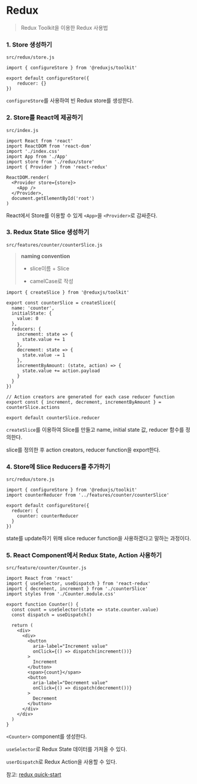 # Redux

>Redux Toolkit을 이용한 Redux 사용법

### 1. Store 생성하기

`src/redux/store.js`

```react
import { configureStore } from '@reduxjs/toolkit'

export default configureStore({
    reducer: {}
})
```

`configureStore`를 사용하여 빈 Redux store를 생성한다.



### 2. Store를 React에 제공하기

`src/index.js`

```react
import React from 'react'
import ReactDOM from 'react-dom'
import './index.css'
import App from './App'
import store from './redux/store'
import { Provider } from 'react-redux'

ReactDOM.render(
  <Provider store={store}>
    <App />
  </Provider>,
  document.getElementById('root')
)
```

React에서 Store를 이용할 수 있게 `<App>`을 `<Provider>`로 감싸준다.



### 3. Redux State Slice 생성하기

`src/features/counter/counterSlice.js` 

>**naming convention**
>
>- slice이름 + Slice
>
>- camelCase로 작성

```react
import { createSlice } from '@reduxjs/toolkit'

export const counterSlice = createSlice({
  name: 'counter',
  initialState: {
    value: 0
  },
  reducers: {
    increment: state => {
      state.value += 1
    },
    decrement: state => {
      state.value -= 1
    },
    incrementByAmount: (state, action) => {
      state.value += action.payload
    }
  }
})

// Action creators are generated for each case reducer function
export const { increment, decrement, incrementByAmount } = counterSlice.actions

export default counterSlice.reducer
```

`createSlice`를 이용하여 Slice를 만들고 name, initial state 값, reducer 함수를 정의한다.

slice를 정의한 후 action creators, reducer function을 export한다.



### 4. Store에 Slice Reducers를 추가하기

`src/redux/store.js`

```react
import { configureStore } from '@reduxjs/toolkit'
import counterReducer from '../features/counter/counterSlice'

export default configureStore({
  reducer: {
    counter: counterReducer
  }
})
```

state를 update하기 위해 slice reducer function을 사용하겠다고 말하는 과정이다.



### 5. React Component에서 Redux State, Action 사용하기

`src/feature/counter/Counter.js`

```react
import React from 'react'
import { useSelector, useDispatch } from 'react-redux'
import { decrement, increment } from './counterSlice'
import styles from './Counter.module.css'

export function Counter() {
  const count = useSelector(state => state.counter.value)
  const dispatch = useDispatch()

  return (
    <div>
      <div>
        <button
          aria-label="Increment value"
          onClick={() => dispatch(increment())}
        >
          Increment
        </button>
        <span>{count}</span>
        <button
          aria-label="Decrement value"
          onClick={() => dispatch(decrement())}
        >
          Decrement
        </button>
      </div>
    </div>
  )
}
```

`<Counter>` component를 생성한다.

`useSelector`로 Redux State 데이터를 가져올 수 있다.

`userDispatch`로 Redux Action을 사용할 수 있다.



참고: [redux quick-start](https://redux.js.org/tutorials/quick-start)

